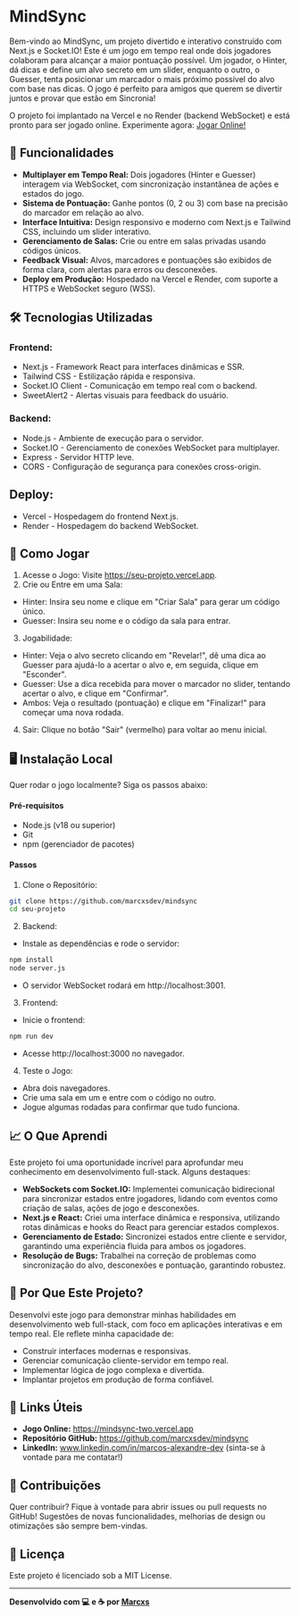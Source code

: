 # MindSync

Bem-vindo ao MindSync, um projeto divertido e interativo construído com Next.js e Socket.IO! Este é um jogo em tempo real onde dois jogadores colaboram para alcançar a maior pontuação possível. Um jogador, o Hinter, dá dicas e define um alvo secreto em um slider, enquanto o outro, o Guesser, tenta posicionar um marcador o mais próximo possível do alvo com base nas dicas. O jogo é perfeito para amigos que querem se divertir juntos e provar que estão em Sincronia!

O projeto foi implantado na Vercel e no Render (backend WebSocket) e está pronto para ser jogado online. Experimente agora: [Jogar Online!](https://mindsync-two.vercel.app)

## 🎯 Funcionalidades

- **Multiplayer em Tempo Real:** Dois jogadores (Hinter e Guesser) interagem via WebSocket, com sincronização instantânea de ações e estados do jogo.
- **Sistema de Pontuação:** Ganhe pontos (0, 2 ou 3) com base na precisão do marcador em relação ao alvo.
- **Interface Intuitiva:** Design responsivo e moderno com Next.js e Tailwind CSS, incluindo um slider interativo.
- **Gerenciamento de Salas:** Crie ou entre em salas privadas usando códigos únicos.
- **Feedback Visual:** Alvos, marcadores e pontuações são exibidos de forma clara, com alertas para erros ou desconexões.
- **Deploy em Produção:** Hospedado na Vercel e Render, com suporte a HTTPS e WebSocket seguro (WSS).

## 🛠️ Tecnologias Utilizadas

### Frontend:

- Next.js - Framework React para interfaces dinâmicas e SSR.
- Tailwind CSS - Estilização rápida e responsiva.
- Socket.IO Client - Comunicação em tempo real com o backend.
- SweetAlert2 - Alertas visuais para feedback do usuário.

### Backend:

- Node.js - Ambiente de execução para o servidor.
- Socket.IO - Gerenciamento de conexões WebSocket para multiplayer.
- Express - Servidor HTTP leve.
- CORS - Configuração de segurança para conexões cross-origin.

## Deploy:

- Vercel - Hospedagem do frontend Next.js.
- Render - Hospedagem do backend WebSocket.

## 🚀 Como Jogar

1. Acesse o Jogo: Visite https://seu-projeto.vercel.app.
2. Crie ou Entre em uma Sala:

- Hinter: Insira seu nome e clique em "Criar Sala" para gerar um código único.
- Guesser: Insira seu nome e o código da sala para entrar.

3. Jogabilidade:

- Hinter: Veja o alvo secreto clicando em "Revelar!", dê uma dica ao Guesser para ajudá-lo a acertar o alvo e, em seguida, clique em "Esconder".
- Guesser: Use a dica recebida para mover o marcador no slider, tentando acertar o alvo, e clique em "Confirmar".
- Ambos: Veja o resultado (pontuação) e clique em "Finalizar!" para começar uma nova rodada.

4. Sair: Clique no botão "Sair" (vermelho) para voltar ao menu inicial.

## 🖥️ Instalação Local

Quer rodar o jogo localmente? Siga os passos abaixo:

#### Pré-requisitos

- Node.js (v18 ou superior)
- Git
- npm (gerenciador de pacotes)

#### Passos

1. Clone o Repositório:

```bash
git clone https://github.com/marcxsdev/mindsync
cd seu-projeto
```

2. Backend:

- Instale as dependências e rode o servidor:

```bash
npm install
node server.js
```

- O servidor WebSocket rodará em http://localhost:3001.

3. Frontend:

- Inicie o frontend:

```bash
npm run dev
```

- Acesse http://localhost:3000 no navegador.

4. Teste o Jogo:

- Abra dois navegadores.
- Crie uma sala em um e entre com o código no outro.
- Jogue algumas rodadas para confirmar que tudo funciona.

## 📈 O Que Aprendi

Este projeto foi uma oportunidade incrível para aprofundar meu conhecimento em desenvolvimento full-stack. Alguns destaques:

- **WebSockets com Socket.IO:** Implementei comunicação bidirecional para sincronizar estados entre jogadores, lidando com eventos como criação de salas, ações de jogo e desconexões.
- **Next.js e React:** Criei uma interface dinâmica e responsiva, utilizando rotas dinâmicas e hooks do React para gerenciar estados complexos.
- **Gerenciamento de Estado:** Sincronizei estados entre cliente e servidor, garantindo uma experiência fluida para ambos os jogadores.
- **Resolução de Bugs:** Trabalhei na correção de problemas como sincronização do alvo, desconexões e pontuação, garantindo robustez.

## 🌟 Por Que Este Projeto?

Desenvolvi este jogo para demonstrar minhas habilidades em desenvolvimento web full-stack, com foco em aplicações interativas e em tempo real. Ele reflete minha capacidade de:

- Construir interfaces modernas e responsivas.
- Gerenciar comunicação cliente-servidor em tempo real.
- Implementar lógica de jogo complexa e divertida.
- Implantar projetos em produção de forma confiável.

## 🔗 Links Úteis

- **Jogo Online:** https://mindsync-two.vercel.app
- **Repositório GitHub:** https://github.com/marcxsdev/mindsync
- **LinkedIn:** www.linkedin.com/in/marcos-alexandre-dev (sinta-se à vontade para me contatar!)

## 🤝 Contribuições

Quer contribuir? Fique à vontade para abrir issues ou pull requests no GitHub! Sugestões de novas funcionalidades, melhorias de design ou otimizações são sempre bem-vindas.

## 📜 Licença

Este projeto é licenciado sob a MIT License.

---

**Desenvolvido com 💻 e ☕ por [Marcxs](https://github.com/marcxsdev)**
